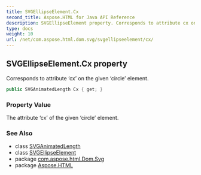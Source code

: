 ```yaml
---
title: SVGEllipseElement.Cx
second_title: Aspose.HTML for Java API Reference
description: SVGEllipseElement property. Corresponds to attribute cx on the given circle element
type: docs
weight: 10
url: /net/com.aspose.html.dom.svg/svgellipseelement/cx/
---
```

## SVGEllipseElement.Cx property

Corresponds to attribute ‘cx’ on the given ‘circle’ element.

```java
public SVGAnimatedLength Cx { get; }
```

### Property Value

The attribute ‘cx’ of the given ‘circle’ element.

### See Also

* class [SVGAnimatedLength](../../../com.aspose.html.dom.svg.datatypes/svganimatedlength/)
* class [SVGEllipseElement](../)
* package [com.aspose.html.Dom.Svg](../../svgellipseelement/)
* package [Aspose.HTML](../../../)
